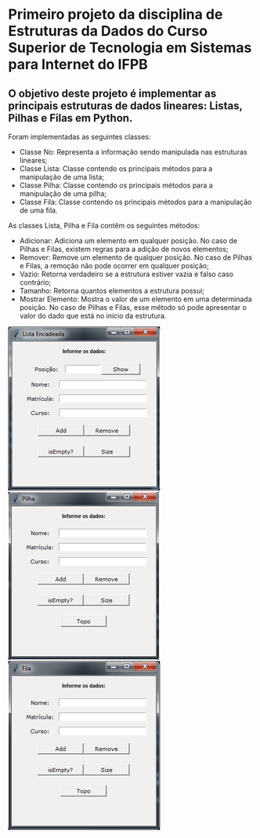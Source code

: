# Primeiro projeto da disciplina de Estruturas da Dados do Curso Superior de Tecnologia em Sistemas para Internet do IFPB

## O objetivo deste projeto é implementar as principais estruturas de dados lineares: Listas, Pilhas e Filas em Python.

Foram implementadas as seguintes classes:
* Classe No: Representa a informação sendo manipulada nas estruturas lineares;
* Classe Lista: Classe contendo os principais métodos para a manipulação de uma lista;
* Classe Pilha: Classe contendo os principais métodos para a manipulação de uma pilha;
* Classe Fila: Classe contendo os principais métodos para a manipulação de uma fila.

As classes Lista, Pilha e Fila contêm os seguintes métodos:
* Adicionar: Adiciona um elemento em qualquer posição. No caso de Pilhas e Filas, existem regras para a adição de novos elementos;
* Remover: Remove um elemento de qualquer posição. No caso de Pilhas e Filas, a remoção não pode ocorrer em qualquer posição;
* Vazio: Retorna verdadeiro se a estrutura estiver vazia e falso caso contrário;
* Tamanho: Retorna quantos elementos a estrutura possui;
* Mostrar Elemento: Mostra o valor de um elemento em uma determinada posição. No caso de Pilhas e Filas, esse método só pode apresentar o valor do dado que está no início da estrutura.

![Lista](lista-encadeada/lista.png)
![Pilha](pilha-dinamica/pilha.png)
![Fila](fila-dinamica/fila.png)